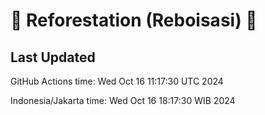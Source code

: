
# 🌳 Reforestation (Reboisasi) 🌲

## Last Updated

GitHub Actions time: Wed Oct 16 11:17:30 UTC 2024

Indonesia/Jakarta time: Wed Oct 16 18:17:30 WIB 2024

